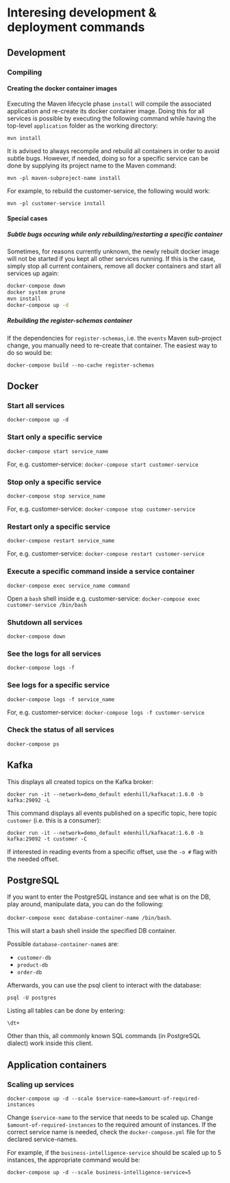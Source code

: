 # Interesing development & deployment commands

## Development

### Compiling

#### Creating the docker container images

Executing the Maven lifecycle phase `install` will compile the associated application and re-create its docker container image.
Doing this for all services is possible by executing the following command while having the top-level `application` folder as the working directory:

`mvn install`

It is advised to always recompile and rebuild all containers in order to avoid subtle bugs.
However, if needed, doing so for a specific service can be done by supplying its project name to the Maven command:

`mvn -pl maven-subproject-name install`

For example, to rebuild the customer-service, the following would work:

`mvn -pl customer-service install`

#### Special cases

##### Subtle bugs occuring while only rebuilding/restarting a specific container

Sometimes, for reasons currently unknown, the newly rebuilt docker image will not be started if you kept all other services running.
If this is the case, simply stop all current containers, remove all docker containers and start all services up again:

```bash
docker-compose down
docker system prune
mvn install
docker-compose up -d
```

##### Rebuilding the register-schemas container

If the dependencies for `register-schemas`, i.e. the `events` Maven sub-project change, you manually need to re-create that container.
The easiest way to do so would be:

`docker-compose build --no-cache register-schemas`

## Docker

### Start all services

`docker-compose up -d`

### Start only a specific service

`docker-compose start service_name`

For, e.g. customer-service:
`docker-compose start customer-service`

### Stop only a specific service

`docker-compose stop service_name`

For, e.g. customer-service:
`docker-compose stop customer-service`

### Restart only a specific service

`docker-compose restart service_name`

For, e.g. customer-service:
`docker-compose restart customer-service`

### Execute a specific command inside a service container

`docker-compose exec service_name command`

Open a `bash` shell inside e.g. customer-service:
`docker-compose exec customer-service /bin/bash`

### Shutdown all services

`docker-compose down`

### See the logs for all services

`docker-compose logs -f`

### See logs for a specific service

`docker-compose logs -f service_name`

For, e.g. customer-service:
`docker-compose logs -f customer-service`

### Check the status of all services

`docker-compose ps`

## Kafka

This displays all created topics on the Kafka broker:

`docker run -it --network=demo_default edenhill/kafkacat:1.6.0 -b kafka:29092 -L`

This command displays all events published on a specific topic, here topic `customer` (i.e. this is a consumer):

`docker run -it --network=demo_default edenhill/kafkacat:1.6.0 -b kafka:29092 -t customer -C`

If interested in reading events from a specific offset, use the `-o #` flag with the needed offset.

## PostgreSQL

If you want to enter the PostgreSQL instance and see what is on the DB, play around, manipulate data, you can do the following:

`docker-compose exec database-container-name /bin/bash`.

This will start a bash shell inside the specified DB container.

Possible `database-container-name`s are:

* `customer-db`
* `product-db`
* `order-db`

Afterwards, you can use the psql client to interact with the database:

`psql -U postgres`

Listing all tables can be done by entering:

`\dt+`

Other than this, all commonly known SQL commands (in PostgreSQL dialect) work inside this client.

## Application containers

### Scaling up services

`docker-compose up -d --scale $service-name=$amount-of-required-instances`

Change `$service-name` to the service that needs to be scaled up.
Change `$amount-of-required-instances` to the required amount of instances.
If the correct service name is needed, check the `docker-compose.yml` file for the declared service-names.

For example, if the `business-intelligence-service` should be scaled up to 5 instances, the appropriate command would be:

`docker-compose up -d --scale business-intelligence-service=5`
